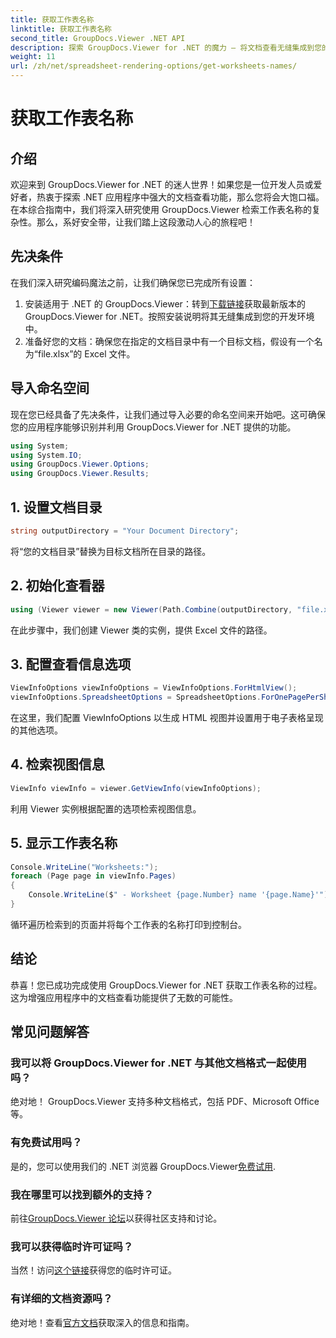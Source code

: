 ```yaml
---
title: 获取工作表名称
linktitle: 获取工作表名称
second_title: GroupDocs.Viewer .NET API
description: 探索 GroupDocs.Viewer for .NET 的魔力 – 将文档查看无缝集成到您的应用程序中。立即免费试用！
weight: 11
url: /zh/net/spreadsheet-rendering-options/get-worksheets-names/
---
```


# 获取工作表名称

## 介绍
欢迎来到 GroupDocs.Viewer for .NET 的迷人世界！如果您是一位开发人员或爱好者，热衷于探索 .NET 应用程序中强大的文档查看功能，那么您将会大饱口福。在本综合指南中，我们将深入研究使用 GroupDocs.Viewer 检索工作表名称的复杂性。那么，系好安全带，让我们踏上这段激动人心的旅程吧！
## 先决条件
在我们深入研究编码魔法之前，让我们确保您已完成所有设置：
1. 安装适用于 .NET 的 GroupDocs.Viewer：转到[下载链接](https://releases.groupdocs.com/viewer/net/)获取最新版本的 GroupDocs.Viewer for .NET。按照安装说明将其无缝集成到您的开发环境中。
2. 准备好您的文档：确保您在指定的文档目录中有一个目标文档，假设有一个名为“file.xlsx”的 Excel 文件。
## 导入命名空间
现在您已经具备了先决条件，让我们通过导入必要的命名空间来开始吧。这可确保您的应用程序能够识别并利用 GroupDocs.Viewer for .NET 提供的功能。
```csharp
using System;
using System.IO;
using GroupDocs.Viewer.Options;
using GroupDocs.Viewer.Results;
```
## 1. 设置文档目录
```csharp
string outputDirectory = "Your Document Directory";
```
将“您的文档目录”替换为目标文档所在目录的路径。
## 2. 初始化查看器
```csharp
using (Viewer viewer = new Viewer(Path.Combine(outputDirectory, "file.xlsx")))
```
在此步骤中，我们创建 Viewer 类的实例，提供 Excel 文件的路径。
## 3. 配置查看信息选项
```csharp
ViewInfoOptions viewInfoOptions = ViewInfoOptions.ForHtmlView();
viewInfoOptions.SpreadsheetOptions = SpreadsheetOptions.ForOnePagePerSheet();
```
在这里，我们配置 ViewInfoOptions 以生成 HTML 视图并设置用于电子表格呈现的其他选项。
## 4. 检索视图信息
```csharp
ViewInfo viewInfo = viewer.GetViewInfo(viewInfoOptions);
```
利用 Viewer 实例根据配置的选项检索视图信息。
## 5. 显示工作表名称
```csharp
Console.WriteLine("Worksheets:");
foreach (Page page in viewInfo.Pages)
{
    Console.WriteLine($" - Worksheet {page.Number} name '{page.Name}'");
}
```
循环遍历检索到的页面并将每个工作表的名称打印到控制台。
## 结论
恭喜！您已成功完成使用 GroupDocs.Viewer for .NET 获取工作表名称的过程。这为增强应用程序中的文档查看功能提供了无数的可能性。
## 常见问题解答
### 我可以将 GroupDocs.Viewer for .NET 与其他文档格式一起使用吗？
绝对地！ GroupDocs.Viewer 支持多种文档格式，包括 PDF、Microsoft Office 等。
### 有免费试用吗？
是的，您可以使用我们的 .NET 浏览器 GroupDocs.Viewer[免费试用](https://releases.groupdocs.com/).
### 我在哪里可以找到额外的支持？
前往[GroupDocs.Viewer 论坛](https://forum.groupdocs.com/c/viewer/9)以获得社区支持和讨论。
### 我可以获得临时许可证吗？
当然！访问[这个链接](https://purchase.groupdocs.com/temporary-license/)获得您的临时许可证。
### 有详细的文档资源吗？
绝对地！查看[官方文档](https://tutorials.groupdocs.com/viewer/net/)获取深入的信息和指南。